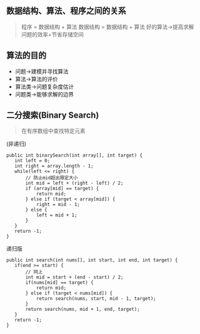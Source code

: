 ## 数据结构、算法、程序之间的关系
 > 程序 = 数据结构 + 算法
 > 数据结构 = 数据结构 + 算法
 > 好的算法->提高求解问题的效率+节省存储空间

## 算法的目的
+ 问题->建模并寻找算法
+ 算法->算法的评价
+ 算法类->问题复杂度估计
+ 问题类->能够求解的边界
 ## 二分搜索(Binary Search)
 > 在有序数组中查找特定元素   

(非递归)
 ```
 public int binarySearch(int array[], int target) {
    int left = 0;
    int right = array.length - 1;
    while(left <= right) { 
        // 防止mid超出限定大小 
        int mid = left + (right - left) / 2;
        if (array[mid] == target) { 
            return mid;
        } else if (target < array[mid]) {
            right = mid - 1;
        } else {
            left = mid + 1;
        }
    }
    return -1;
}
 ```
 递归版
 ```
public int search(int nums[], int start, int end, int target) {
    if(end >= start) {
        // 同上
        int mid = start + (end - start) / 2;
        if(nums[mid] == target) {
            return mid;
        } else if (target < nums[mid]) {
            return search(nums, start, mid - 1, target);
        } 
        return search(nums, mid + 1, end, target);
    }
    return -1;
}
 ```